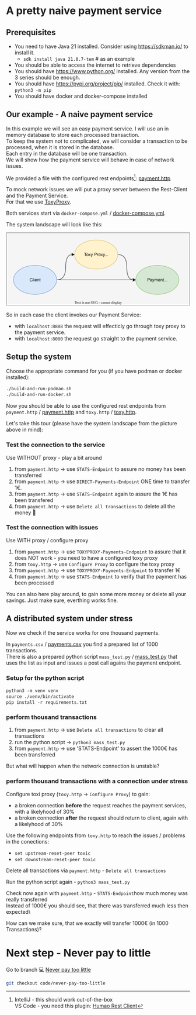 # A pretty naive payment service

## Prerequisites

* You need to have Java 21 installed. Consider using https://sdkman.io/ to install it.
  * `sdk install java 21.0.7-tem` # as an example
* You should be able to access the internet to retrieve dependencies
* You should have https://www.python.org/ installed. Any version from the 3 series should be enough.
* You should have https://pypi.org/project/pip/ installed. Check it with: `python3 -m pip`
* You should have docker and docker-compose installed

## Our example - A naive payment service

In this example we will see an easy payment service. I will use an in memory database to store each processed transaction.\
To keep the system not to complicated, we will consider a transaction to be processed, when it is stored in the database.\
Each entry in the database will be one transaction.\
We will show how the payment service will behave in case of network issues.

We provided a file with the configured rest endpoints[^1]: [payment.http](https://github.com/in-der-kothe/exactly-once-semantics/blob/code/naive-payment-system/payment.http)

To mock network issues we will put a proxy server between the Rest-Client and the Payment Service.\
For that we use [ToxyProxy](https://github.com/Shopify/toxiproxy).

Both services start via `docker-compose.yml` / [docker-compose.yml](https://github.com/in-der-kothe/exactly-once-semantics/blob/code/naive-payment-system/docker-compose.yml).

The system landscape will look like this:

![image](architecture.svg)

So in each case the client invokes our Payment Service:
 - with `localhost:8888` the request will effecticly go through toxy proxy to the payment service.
 - with `localhost:8080` the request go straight to the payment service.

## Setup the system
Choose the appropriate command for you (if you have podman or docker installed):
```bash
./build-and-run-podman.sh
./build-and-run-docker.sh
```

Now you should be able to use the configured rest endpoints from `payment.http` / [payment.http](https://github.com/in-der-kothe/exactly-once-semantics/blob/code/naive-payment-system/payment.http) and `toxy.http` / [toxy.http](https://github.com/in-der-kothe/exactly-once-semantics/blob/code/naive-payment-system/toxy.http).

Let's take this tour (please have the system landscape from the picture above in mind):

### Test the connection to the service
Use WITHOUT proxy - play a bit around
1. from `payment.http` -> use `STATS-Endpoint` to assure no money has been transferred
2. from `payment.http` -> use `DIRECT-Payments-Endpoint` ONE time to transfer 1€.
3. from `payment.http` -> use `STATS-Endpoint` again to assure the 1€ has been transfered
4. from `payment.http` -> use `Delete all transactions` to delete all the money :money_with_wings:

### Test the connection with issues
Use WITH proxy / configure proxy
1. from `payment.http` -> use `TOXYPROXY-Payments-Endpoint` to assure that it does NOT work - you need to have a configured toxy proxy
2. from `toxy.http` -> use `Configure Proxy` to configure the toxy proxy 
3. from `payment.http` -> use `TOXYPROXY-Payments-Endpoint` to transfer 1€
4. from `payment.http` -> use `STATS-Endpoint` to verify that the payment has been processed

You can also here play around, to gain some more money or delete all your savings. Just make sure, everthing works fine.

## A distributed system under stress
Now we check if the service works for one thousand payments.

In `payments.csv` / [payments.csv](https://github.com/in-der-kothe/exactly-once-semantics/blob/code/naive-payment-system/payments.csv) you find a prepared list of 1000 transactions.\
There is also a prepared python script `mass_test.py` / [mass_test.py](https://github.com/in-der-kothe/exactly-once-semantics/blob/code/naive-payment-system/mass_test.py) that uses the list as input and issues a post call agains the payment endpoint.

### Setup for the python script
```
python3 -m venv venv
source ./venv/bin/activate
pip install -r requirements.txt
```

### perform thousand transactions
1. from `payment.http` -> use `Delete all transactions` to clear all transactions
2. run the python script -> `python3 mass_test.py`
3. from `payment.http` -> use 'STATS-Endpoint' to assert the 1000€ has been transferred

But what will happen when the network connection is unstable?

### perform thousand transactions with a connection under stress
Configure toxi proxy (`toxy.http` -> `Configure Proxy`) to gain:
  - a broken connection **before** the request reaches the payment services, with a likelyhood of 30%
  - a broken connection **after** the request should return to client, again with a likelyhood of 30%

Use the following endpoints from `toxy.http` to reach the issues / problems in the conections:
  - `set upstream-reset-peer toxic`
  - `set downstream-reset-peer toxic`

Delete all transactions via `payment.http` - `Delete all transactions`

Run the python script again - `python3 mass_test.py`
  
Check now again with `payment.http` - `STATS-Endpoint`how much money was really transferred\
Instead of 1000€ you should see, that there was transferred much less then expected\

How can we make sure, that we exactly will transfer 1000€ (in 1000 Transactions)?

# Next step - Never pay to little
Go to branch :computer: [Never pay too little](https://github.com/in-der-kothe/exactly-once-semantics/tree/code/never-pay-too-little)

```bash
git checkout code/never-pay-too-little
```

[^1]: IntelliJ - this should work out-of-the-box\
VS Code - you need this plugin: [Humao Rest Client](https://marketplace.visualstudio.com/items?itemName=humao.rest-client)
